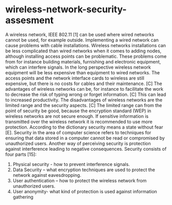 # wireless-network-security-assesment
A wireless network, IEEE 802.11 [1] can be used where wired networks cannot be used,
for example outside. Implementing a wired network can cause problems with cable
installations. Wireless networks installations can be less complicated than wired
networks when it comes to adding nodes, although installing access points can be
problematic. These problems come from for instance building materials, furnishing and
electronic equipment, which can interfere signals. In the long perspective wireless
network equipment will be less expensive than equipment to wired networks. The
access points and the network interface cards to wireless are still expensive, but there is
no costs for cables and their maintenance. [C]
The advantages of wireless networks can be, for instance to facilitate the work to
decrease the risk of typing wrong or forget information. [C] This can lead to increased
productivity.
The disadvantages of wireless networks are the limited range and the security aspects.
[C] The limited range can from the point of security be good, because the encryption
standard (WEP) in wireless networks are not secure enough. If sensitive information is
transmitted over the wireless network it is recommended to use more protection.
According to the dictionary security means a state without fear [E]. Security in the area
of computer science refers to techniques for ensuring that data stored in a computer
cannot be read or compromised by unauthorized users. Another way of perceiving
security is protection against interference leading to negative consequences.
Security consists of four parts [15]:
1. Physical security - how to prevent interference signals.
2. Data Security – what encryption techniques are used to protect the network
against eavesdropping.
3. User authentication – how to protect the wireless network from unauthorized
users.
4. User anonymity- what kind of protection is used against information gathering
